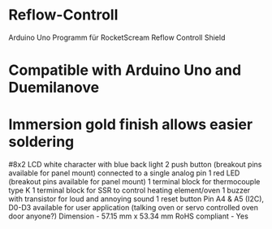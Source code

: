 # Reflow-Controll
Arduino Uno Programm für RocketScream Reflow Controll Shield
# Compatible with Arduino Uno and Duemilanove
# Immersion gold finish allows easier soldering
 #8x2 LCD white character with blue back light
2 push button (breakout pins available for panel mount) connected to a single analog pin
1 red LED (breakout pins available for panel mount)
1 terminal block for thermocouple type K
1 terminal block for SSR to control heating element/oven
1 buzzer with transistor for loud and annoying sound
1 reset button
Pin A4 & A5 (I2C), D0-D3 available for user application (talking oven or servo controlled oven door anyone?)
Dimension - 57.15 mm x 53.34 mm
RoHS compliant - Yes
